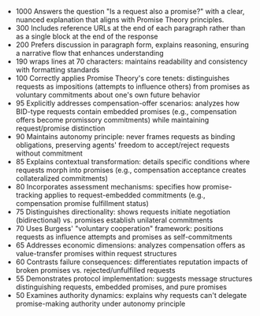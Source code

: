 
- 1000 Answers the question "Is a request also a promise?" with a clear, nuanced explanation that aligns with Promise Theory principles.
- 300 Includes reference URLs at the end of each paragraph rather than as a single block at the end of the response
- 200 Prefers discussion in paragraph form, explains reasoning, ensuring a narrative flow that enhances understanding
- 190 wraps lines at 70 characters: maintains readability and consistency with formatting standards
- 100 Correctly applies Promise Theory's core tenets: distinguishes requests as impositions (attempts to influence others) from promises as voluntary commitments about one's own future behavior
- 95 Explicitly addresses compensation-offer scenarios: analyzes how BID-type requests contain embedded promises (e.g., compensation offers become promissory commitments) while maintaining request/promise distinction
- 90 Maintains autonomy principle: never frames requests as binding obligations, preserving agents' freedom to accept/reject requests without commitment
- 85 Explains contextual transformation: details specific conditions where requests morph into promises (e.g., compensation acceptance creates collateralized commitments)
- 80 Incorporates assessment mechanisms: specifies how promise-tracking applies to request-embedded commitments (e.g., compensation promise fulfillment status)
- 75 Distinguishes directionality: shows requests initiate negotiation (bidirectional) vs. promises establish unilateral commitments
- 70 Uses Burgess' "voluntary cooperation" framework: positions requests as influence attempts and promises as self-commitments
- 65 Addresses economic dimensions: analyzes compensation offers as value-transfer promises within request structures
- 60 Contrasts failure consequences: differentiates reputation impacts of broken promises vs. rejected/unfulfilled requests
- 55 Demonstrates protocol implementation: suggests message structures distinguishing requests, embedded promises, and pure promises
- 50 Examines authority dynamics: explains why requests can't delegate promise-making authority under autonomy principle
